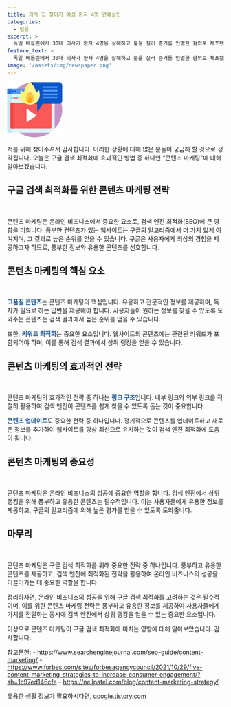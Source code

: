 ```yaml
---
title: 의사 집 찾아가 여성 환자 4명 연쇄살인
categories:
  - 법률
excerpt: >
  독일 베를린에서 30대 의사가 환자 4명을 살해하고 불을 질러 증거를 인멸한 혐의로 체포됐다. 의사는 요양시설에서 완화치료 담당으로 근무하며 노인 여성 환자들을 살해한 것으로 밝혀졌다. 이 사건으로 현지 주민들은 충격을 받았고, 피의자는 사실을 숨기기 위해 거짓말을 시도하며 주변에 피해를 끼쳤다. 경찰은 범행 직후부터 의심을 품고 수사를 벌였다고 전해졌다.
feature_text: >
  독일 베를린에서 30대 의사가 환자 4명을 살해하고 불을 질러 증거를 인멸한 혐의로 체포됐다. 의사는 요양시설에서 완화치료 담당으로 근무하며 노인 여성 환자들을 살해한 것으로 밝혀졌다. 이 사건으로 현지 주민들은 충격을 받았고, 피의자는 사실을 숨기기 위해 거짓말을 시도하며 주변에 피해를 끼쳤다. 경찰은 범행 직후부터 의심을 품고 수사를 벌였다고 전해졌다.
image: '/assets/img/newspaper.png'
---
```


<p><img src="/assets/img/news.png" alt="rentncar 속보" /></p>

<p>저를 위해 찾아주셔서 감사합니다. 이러한 상황에 대해 많은 분들이 궁금해 할 것으로 생각됩니다. 오늘은 구글 검색 최적화에 효과적인 방법 중 하나인 "콘텐츠 마케팅"에 대해 알아보겠습니다.</p>

<h2 data-ke-size="size26">구글 검색 최적화를 위한 콘텐츠 마케팅 전략</h2>

<p data-ke-size="size16">&nbsp;</p>

<p>콘텐츠 마케팅은 온라인 비즈니스에서 중요한 요소로, 검색 엔진 최적화(SEO)에 큰 영향을 미칩니다. 풍부한 컨텐츠가 있는 웹사이트는 구글의 알고리즘에서 더 가치 있게 여겨지며, 그 결과로 높은 순위를 얻을 수 있습니다. 구글은 사용자에게 최상의 경험을 제공하고자 하므로, 풍부한 정보와 유용한 콘텐츠를 선호합니다.</p>

<h2 data-ke-size="size26">콘텐츠 마케팅의 핵심 요소</h2>

<p data-ke-size="size16">&nbsp;</p>

<p><b><span style="color: #1a5490;">고품질 콘텐츠</span></b>는 콘텐츠 마케팅의 핵심입니다. 유용하고 전문적인 정보를 제공하며, 독자가 필요로 하는 답변을 제공해야 합니다. 사용자들이 원하는 정보를 찾을 수 있도록 도와주는 콘텐츠는 검색 결과에서 높은 순위를 얻을 수 있습니다.</p>

<p>또한, <b><span style="color: #1a5490;">키워드 최적화</span></b>는 중요한 요소입니다. 웹사이트의 콘텐츠에는 관련된 키워드가 포함되어야 하며, 이를 통해 검색 결과에서 상위 랭킹을 얻을 수 있습니다.</p>

<h2 data-ke-size="size26">콘텐츠 마케팅의 효과적인 전략</h2>

<p data-ke-size="size16">&nbsp;</p>

<p>콘텐츠 마케팅의 효과적인 전략 중 하나는 <b><span style="color: #1a5490;">링크 구조</span></b>입니다. 내부 링크와 외부 링크를 적절히 활용하여 검색 엔진이 콘텐츠를 쉽게 찾을 수 있도록 돕는 것이 중요합니다.</p>

<p><b><span style="color: #1a5490;">콘텐츠 업데이트</span></b>도 중요한 전략 중 하나입니다. 정기적으로 콘텐츠를 업데이트하고 새로운 정보를 추가하여 웹사이트를 항상 최신으로 유지하는 것이 검색 엔진 최적화에 도움이 됩니다.</p>

<h2 data-ke-size="size26">콘텐츠 마케팅의 중요성</h2>

<p data-ke-size="size16">&nbsp;</p>

<p>콘텐츠 마케팅은 온라인 비즈니스의 성공에 중요한 역할을 합니다. 검색 엔진에서 상위 랭킹을 위해 풍부하고 유용한 콘텐츠는 필수적입니다. 이는 사용자들에게 유용한 정보를 제공하고, 구글의 알고리즘에 의해 높은 평가를 받을 수 있도록 도와줍니다.</p>

<h2 data-ke-size="size26">마무리</h2>

<p data-ke-size="size16">&nbsp;</p>

<p>콘텐츠 마케팅은 구글 검색 최적화를 위해 중요한 전략 중 하나입니다. 풍부하고 유용한 콘텐츠를 제공하고, 검색 엔진에 최적화된 전략을 활용하여 온라인 비즈니스의 성공을 이끌어가는 데 중요한 역할을 합니다.</p>

<p>정리하자면, 온라인 비즈니스의 성공을 위해 구글 검색 최적화를 고려하는 것은 필수적이며, 이를 위한 콘텐츠 마케팅 전략은 풍부하고 유용한 정보를 제공하여 사용자들에게 가치를 전달하는 동시에 검색 엔진에서 상위 랭킹을 얻을 수 있는 중요한 요소입니다.</p>

<p>이상으로 콘텐츠 마케팅이 구글 검색 최적화에 미치는 영향에 대해 알아보았습니다. 감사합니다.</p>

<p>참고문헌:
- <a href="https://www.searchenginejournal.com/seo-guide/content-marketing/" target="_blank" rel="nofollow">https://www.searchenginejournal.com/seo-guide/content-marketing/</a>
- <a href="https://www.forbes.com/sites/forbesagencycouncil/2021/10/29/five-content-marketing-strategies-to-increase-consumer-engagement/?sh=1c97ed146cfe" target="_blank" rel="nofollow">https://www.forbes.com/sites/forbesagencycouncil/2021/10/29/five-content-marketing-strategies-to-increase-consumer-engagement/?sh=1c97ed146cfe</a>
- <a href="https://neilpatel.com/blog/content-marketing-strategy/" target="_blank" rel="nofollow">https://neilpatel.com/blog/content-marketing-strategy/</a></p>

<p data-ke-size="size16"></p>
유용한 생활 정보가 필요하시다면, <a href="https://qoogle.tistory.com" rel="dofollow">qoogle.tistory.com</a>


